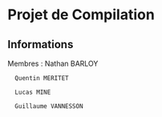# Projet de Compilation

## Informations 

Membres : Nathan BARLOY
	  
	  Quentin MERITET

	  Lucas MINE

	  Guillaume VANNESSON


